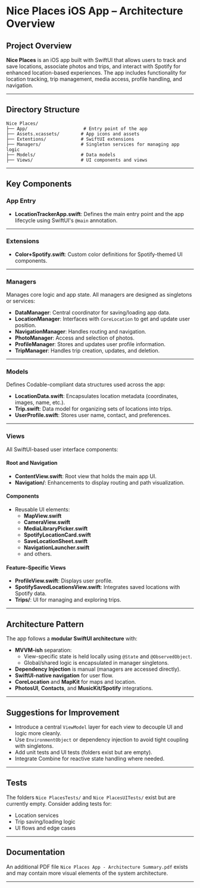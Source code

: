 
# Nice Places iOS App – Architecture Overview

## Project Overview

**Nice Places** is an iOS app built with SwiftUI that allows users to track and save locations, associate photos and trips, and interact with Spotify for enhanced location-based experiences. The app includes functionality for location tracking, trip management, media access, profile handling, and navigation.

---

## Directory Structure

```plaintext
Nice Places/
├── App/                     # Entry point of the app
├── Assets.xcassets/        # App icons and assets
├── Extentions/             # SwiftUI extensions
├── Managers/               # Singleton services for managing app logic
├── Models/                 # Data models
├── Views/                  # UI components and views
```

---

## Key Components

### App Entry

- **LocationTrackerApp.swift**: Defines the main entry point and the app lifecycle using SwiftUI's `@main` annotation.

---

### Extensions

- **Color+Spotify.swift**: Custom color definitions for Spotify-themed UI components.

---

### Managers

Manages core logic and app state. All managers are designed as singletons or services:

- **DataManager**: Central coordinator for saving/loading app data.
- **LocationManager**: Interfaces with `CoreLocation` to get and update user position.
- **NavigationManager**: Handles routing and navigation.
- **PhotoManager**: Access and selection of photos.
- **ProfileManager**: Stores and updates user profile information.
- **TripManager**: Handles trip creation, updates, and deletion.

---

### Models

Defines Codable-compliant data structures used across the app:

- **LocationData.swift**: Encapsulates location metadata (coordinates, images, name, etc.).
- **Trip.swift**: Data model for organizing sets of locations into trips.
- **UserProfile.swift**: Stores user name, contact, and preferences.

---

### Views

All SwiftUI-based user interface components:

#### Root and Navigation

- **ContentView.swift**: Root view that holds the main app UI.
- **Navigation/**: Enhancements to display routing and path visualization.

#### Components

- Reusable UI elements:
  - **MapView.swift**
  - **CameraView.swift**
  - **MediaLibraryPicker.swift**
  - **SpotifyLocationCard.swift**
  - **SaveLocationSheet.swift**
  - **NavigationLauncher.swift**
  - and others.

#### Feature-Specific Views

- **ProfileView.swift**: Displays user profile.
- **SpotifySavedLocationsView.swift**: Integrates saved locations with Spotify data.
- **Trips/**: UI for managing and exploring trips.

---

## Architecture Pattern

The app follows a **modular SwiftUI architecture** with:

- **MVVM-ish** separation:
  - View-specific state is held locally using `@State` and `@ObservedObject`.
  - Global/shared logic is encapsulated in manager singletons.
- **Dependency Injection** is manual (managers are accessed directly).
- **SwiftUI-native navigation** for user flow.
- **CoreLocation** and **MapKit** for maps and location.
- **PhotosUI**, **Contacts**, and **MusicKit/Spotify** integrations.

---

## Suggestions for Improvement

- Introduce a central `ViewModel` layer for each view to decouple UI and logic more cleanly.
- Use `EnvironmentObject` or dependency injection to avoid tight coupling with singletons.
- Add unit tests and UI tests (folders exist but are empty).
- Integrate Combine for reactive state handling where needed.

---

## Tests

The folders `Nice PlacesTests/` and `Nice PlacesUITests/` exist but are currently empty. Consider adding tests for:

- Location services
- Trip saving/loading logic
- UI flows and edge cases

---

## Documentation

An additional PDF file `Nice Places App - Architecture Summary.pdf` exists and may contain more visual elements of the system architecture.

---
